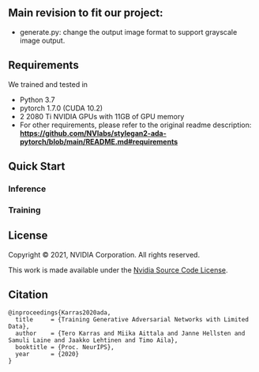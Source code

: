 ## Main revision to fit our project:
- generate.py: change the output image format to support grayscale image output.

## Requirements
We trained and tested in
- Python 3.7
- pytorch 1.7.0 (CUDA 10.2)
- 2 2080 Ti NVIDIA GPUs with 11GB of GPU memory
- For other requirements, please refer to the original readme description: **https://github.com/NVlabs/stylegan2-ada-pytorch/blob/main/README.md#requirements**

## Quick Start
### Inference

### Training

## License

Copyright &copy; 2021, NVIDIA Corporation. All rights reserved.

This work is made available under the [Nvidia Source Code License](https://nvlabs.github.io/stylegan2-ada-pytorch/license.html).

## Citation

```
@inproceedings{Karras2020ada,
  title     = {Training Generative Adversarial Networks with Limited Data},
  author    = {Tero Karras and Miika Aittala and Janne Hellsten and Samuli Laine and Jaakko Lehtinen and Timo Aila},
  booktitle = {Proc. NeurIPS},
  year      = {2020}
}
```


